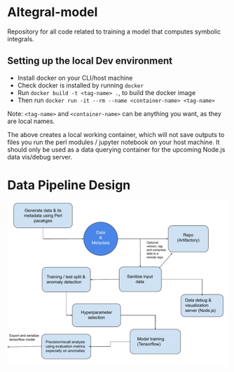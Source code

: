 # AItegral-model
Repository for all code related to training a model that computes symbolic integrals.

## Setting up the local Dev environment

- Install docker on your CLI/host machine
- Check docker is installed by running `docker`
- Run `docker build -t <tag-name> .`, to build the docker image
- Then run `docker run -it --rm --name <container-name> <tag-name>`

Note: `<tag-name>` and `<container-name>` can be anything you want, as they are local names.

The above creates a local working container, which will not save outputs to files you run the perl modules / jupyter notebook on your host machine. It should only be used as a data querying container for the upcoming Node.js data vis/debug server.

# Data Pipeline Design
<img src = "https://github.com/alexandreLamarre/AItegral-model/blob/main/data/DataPipeline.pdf" />
